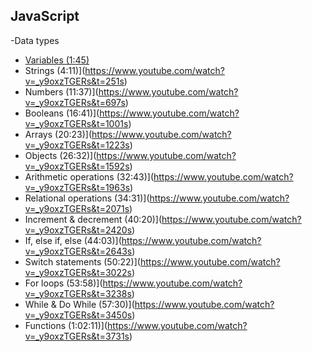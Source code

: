 ## JavaScript

-Data types
- [Variables (1:45)](https://www.youtube.com/watch?v=_y9oxzTGERs&t=105s)
- Strings (4:11)](https://www.youtube.com/watch?v=_y9oxzTGERs&t=251s)
- Numbers (11:37)](https://www.youtube.com/watch?v=_y9oxzTGERs&t=697s)
- Booleans (16:41)](https://www.youtube.com/watch?v=_y9oxzTGERs&t=1001s)
- Arrays (20:23)](https://www.youtube.com/watch?v=_y9oxzTGERs&t=1223s)
- Objects (26:32)](https://www.youtube.com/watch?v=_y9oxzTGERs&t=1592s)
- Arithmetic operations (32:43)](https://www.youtube.com/watch?v=_y9oxzTGERs&t=1963s)
- Relational operations (34:31)](https://www.youtube.com/watch?v=_y9oxzTGERs&t=2071s)
- Increment & decrement (40:20)](https://www.youtube.com/watch?v=_y9oxzTGERs&t=2420s)
- If, else if, else (44:03)](https://www.youtube.com/watch?v=_y9oxzTGERs&t=2643s)
- Switch statements (50:22)](https://www.youtube.com/watch?v=_y9oxzTGERs&t=3022s)
- For loops (53:58)](https://www.youtube.com/watch?v=_y9oxzTGERs&t=3238s)
- While & Do While (57:30)](https://www.youtube.com/watch?v=_y9oxzTGERs&t=3450s)
- Functions (1:02:11)](https://www.youtube.com/watch?v=_y9oxzTGERs&t=3731s)
